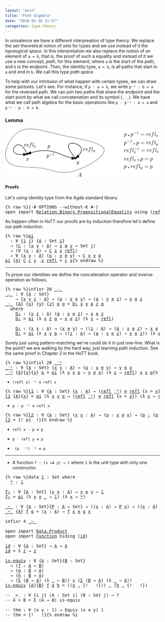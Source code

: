 ```yaml
---
layout: "post"
title: "Path Algebra"
date: "2018-02-16 21:57"
categories: type-theory
---
```


In univalence we have a different interpreation of type theory. We replace the
set-theoretical notion of sets for types and we use instead of it the *topological
space*. In this interpretation we also replace the notion of an element of `a =
b`, that is, the proof of such a equality and instead of it we use a new
concept, *path*, for this element, where `a` is the start of the path, and `b` is
the endpoint. Then, the identity type, `a = b`, is all paths that start in `a` and
end in `b`. We call this type *path space*.

To help with our intintuion of what happen with certain types, we can draw some
pictures. Let's see.  For instance, if `p : a = b`, we write `p⁻¹ : b = a` for
the reversed path. We can join two paths that share the endpoint and the start
point by what we call _concatenation_ and its symbol (`_·_`). We have what we
call path algebra for the basic operations like `p · p⁻¹ : a = a` and
`p⁻¹ · p : b = b`.

### Lemma

![path](/assets/images/path-algebra.png)

#### Proofs

Let's using identity type from the Agda standard library.

<pre class="Agda">{% raw %}<a id="1165" class="Symbol">{-#</a> <a id="1169" class="Keyword">OPTIONS</a> <a id="1177" class="Option">--without-K</a> <a id="1189" class="Symbol">#-}</a>
<a id="1193" class="Keyword">open</a> <a id="1198" class="Keyword">import</a> <a id="1205" href="https://agda.github.io/agda-stdlib/Relation.Binary.PropositionalEquality.html" class="Module">Relation.Binary.PropositionalEquality</a> <a id="1243" class="Keyword">using</a> <a id="1249" class="Symbol">(</a><a id="1250" href="https://agda.github.io/agda-stdlib/Agda.Builtin.Equality.html#_%E2%89%A1_.refl" class="InductiveConstructor">refl</a><a id="1254" class="Symbol">;</a> <a id="1256" href="https://agda.github.io/agda-stdlib/Agda.Builtin.Equality.html#_%E2%89%A1_" class="Datatype Operator">_≡_</a><a id="1259" class="Symbol">)</a>{% endraw %}</pre>

As happen often in HoTT our proofs are by induction therefore let's define
our path induction.

<pre class="Agda">{% raw %}<a id="pi" href="{% endraw %}{% link _posts/2018-02-16-path-algebra.md %}{% raw %}#pi" class="Function">pi</a>
  <a id="1387" class="Symbol">:</a> <a id="1389" class="Symbol">∀</a> <a id="1391" class="Symbol">{</a><a id="1392" href="{% endraw %}{% link _posts/2018-02-16-path-algebra.md %}{% raw %}#1392" class="Bound">i</a> <a id="1394" href="{% endraw %}{% link _posts/2018-02-16-path-algebra.md %}{% raw %}#1394" class="Bound">j</a><a id="1395" class="Symbol">}</a> <a id="1397" class="Symbol">{</a><a id="1398" href="{% endraw %}{% link _posts/2018-02-16-path-algebra.md %}{% raw %}#1398" class="Bound">A</a> <a id="1400" class="Symbol">:</a> <a id="1402" class="PrimitiveType">Set</a> <a id="1406" href="{% endraw %}{% link _posts/2018-02-16-path-algebra.md %}{% raw %}#1392" class="Bound">i</a><a id="1407" class="Symbol">}</a>
  <a id="1411" class="Symbol">→</a> <a id="1413" class="Symbol">(</a><a id="1414" href="{% endraw %}{% link _posts/2018-02-16-path-algebra.md %}{% raw %}#1414" class="Bound">C</a> <a id="1416" class="Symbol">:</a> <a id="1418" class="Symbol">(</a><a id="1419" href="{% endraw %}{% link _posts/2018-02-16-path-algebra.md %}{% raw %}#1419" class="Bound">x</a> <a id="1421" href="{% endraw %}{% link _posts/2018-02-16-path-algebra.md %}{% raw %}#1421" class="Bound">y</a> <a id="1423" class="Symbol">:</a> <a id="1425" href="{% endraw %}{% link _posts/2018-02-16-path-algebra.md %}{% raw %}#1398" class="Bound">A</a><a id="1426" class="Symbol">)</a> <a id="1428" class="Symbol">→</a> <a id="1430" href="{% endraw %}{% link _posts/2018-02-16-path-algebra.md %}{% raw %}#1419" class="Bound">x</a> <a id="1432" href="https://agda.github.io/agda-stdlib/Agda.Builtin.Equality.html#_%E2%89%A1_" class="Datatype Operator">≡</a> <a id="1434" href="{% endraw %}{% link _posts/2018-02-16-path-algebra.md %}{% raw %}#1421" class="Bound">y</a> <a id="1436" class="Symbol">→</a> <a id="1438" class="PrimitiveType">Set</a> <a id="1442" href="{% endraw %}{% link _posts/2018-02-16-path-algebra.md %}{% raw %}#1394" class="Bound">j</a><a id="1443" class="Symbol">)</a>
  <a id="1447" class="Symbol">→</a> <a id="1449" class="Symbol">(∀</a> <a id="1452" class="Symbol">(</a><a id="1453" href="{% endraw %}{% link _posts/2018-02-16-path-algebra.md %}{% raw %}#1453" class="Bound">x</a> <a id="1455" class="Symbol">:</a> <a id="1457" href="{% endraw %}{% link _posts/2018-02-16-path-algebra.md %}{% raw %}#1398" class="Bound">A</a><a id="1458" class="Symbol">)</a> <a id="1460" class="Symbol">→</a> <a id="1462" href="{% endraw %}{% link _posts/2018-02-16-path-algebra.md %}{% raw %}#1414" class="Bound">C</a> <a id="1464" href="{% endraw %}{% link _posts/2018-02-16-path-algebra.md %}{% raw %}#1453" class="Bound">x</a> <a id="1466" href="{% endraw %}{% link _posts/2018-02-16-path-algebra.md %}{% raw %}#1453" class="Bound">x</a> <a id="1468" href="https://agda.github.io/agda-stdlib/Agda.Builtin.Equality.html#_%E2%89%A1_.refl" class="InductiveConstructor">refl</a><a id="1472" class="Symbol">)</a>
  <a id="1476" class="Symbol">→</a> <a id="1478" class="Symbol">∀</a> <a id="1480" class="Symbol">(</a><a id="1481" href="{% endraw %}{% link _posts/2018-02-16-path-algebra.md %}{% raw %}#1481" class="Bound">x</a> <a id="1483" href="{% endraw %}{% link _posts/2018-02-16-path-algebra.md %}{% raw %}#1483" class="Bound">y</a> <a id="1485" class="Symbol">:</a> <a id="1487" href="{% endraw %}{% link _posts/2018-02-16-path-algebra.md %}{% raw %}#1398" class="Bound">A</a><a id="1488" class="Symbol">)</a> <a id="1490" class="Symbol">(</a><a id="1491" href="{% endraw %}{% link _posts/2018-02-16-path-algebra.md %}{% raw %}#1491" class="Bound">p</a> <a id="1493" class="Symbol">:</a> <a id="1495" href="{% endraw %}{% link _posts/2018-02-16-path-algebra.md %}{% raw %}#1481" class="Bound">x</a> <a id="1497" href="https://agda.github.io/agda-stdlib/Agda.Builtin.Equality.html#_%E2%89%A1_" class="Datatype Operator">≡</a> <a id="1499" href="{% endraw %}{% link _posts/2018-02-16-path-algebra.md %}{% raw %}#1483" class="Bound">y</a><a id="1500" class="Symbol">)</a> <a id="1502" class="Symbol">→</a> <a id="1504" href="{% endraw %}{% link _posts/2018-02-16-path-algebra.md %}{% raw %}#1414" class="Bound">C</a> <a id="1506" href="{% endraw %}{% link _posts/2018-02-16-path-algebra.md %}{% raw %}#1481" class="Bound">x</a> <a id="1508" href="{% endraw %}{% link _posts/2018-02-16-path-algebra.md %}{% raw %}#1483" class="Bound">y</a> <a id="1510" href="{% endraw %}{% link _posts/2018-02-16-path-algebra.md %}{% raw %}#1491" class="Bound">p</a>
<a id="1512" href="{% endraw %}{% link _posts/2018-02-16-path-algebra.md %}{% raw %}#pi" class="Function">pi</a> <a id="1515" class="Symbol">{</a><a id="1516" href="{% endraw %}{% link _posts/2018-02-16-path-algebra.md %}{% raw %}#1516" class="Bound">A</a><a id="1517" class="Symbol">}</a> <a id="1519" href="{% endraw %}{% link _posts/2018-02-16-path-algebra.md %}{% raw %}#1519" class="Bound">C</a> <a id="1521" href="{% endraw %}{% link _posts/2018-02-16-path-algebra.md %}{% raw %}#1521" class="Bound">c</a> <a id="1523" href="{% endraw %}{% link _posts/2018-02-16-path-algebra.md %}{% raw %}#1523" class="Bound">x</a> <a id="1525" class="DottedPattern Symbol">.</a><a id="1526" href="{% endraw %}{% link _posts/2018-02-16-path-algebra.md %}{% raw %}#1523" class="DottedPattern Bound">x</a> <a id="1528" href="https://agda.github.io/agda-stdlib/Agda.Builtin.Equality.html#_%E2%89%A1_.refl" class="InductiveConstructor">refl</a> <a id="1533" class="Symbol">=</a> <a id="1535" href="{% endraw %}{% link _posts/2018-02-16-path-algebra.md %}{% raw %}#1521" class="Bound">c</a> <a id="1537" href="{% endraw %}{% link _posts/2018-02-16-path-algebra.md %}{% raw %}#1523" class="Bound">x</a>{% endraw %}</pre>

-------------------------------------------------------------------------------

To prove our identities we define the concatenation operator and inverse
operation as follows.

<pre class="Agda">{% raw %}<a id="1741" class="Keyword">infixr</a> <a id="1748" class="Number">20</a> <a id="1751" href="{% endraw %}{% link _posts/2018-02-16-path-algebra.md %}{% raw %}#_%C2%B7_" class="Function Operator">_·_</a>
<a id="_·_" href="{% endraw %}{% link _posts/2018-02-16-path-algebra.md %}{% raw %}#_%C2%B7_" class="Function Operator">_·_</a> <a id="1759" class="Symbol">:</a> <a id="1761" class="Symbol">∀</a> <a id="1763" class="Symbol">{</a><a id="1764" href="{% endraw %}{% link _posts/2018-02-16-path-algebra.md %}{% raw %}#1764" class="Bound">A</a> <a id="1766" class="Symbol">:</a> <a id="1768" class="PrimitiveType">Set</a><a id="1771" class="Symbol">}</a>
    <a id="1777" class="Symbol">→</a> <a id="1779" class="Symbol">{</a><a id="1780" href="{% endraw %}{% link _posts/2018-02-16-path-algebra.md %}{% raw %}#1780" class="Bound">x</a> <a id="1782" href="{% endraw %}{% link _posts/2018-02-16-path-algebra.md %}{% raw %}#1782" class="Bound">y</a> <a id="1784" href="{% endraw %}{% link _posts/2018-02-16-path-algebra.md %}{% raw %}#1784" class="Bound">z</a> <a id="1786" class="Symbol">:</a> <a id="1788" href="{% endraw %}{% link _posts/2018-02-16-path-algebra.md %}{% raw %}#1764" class="Bound">A</a><a id="1789" class="Symbol">}</a> <a id="1791" class="Symbol">→</a> <a id="1793" class="Symbol">(</a><a id="1794" href="{% endraw %}{% link _posts/2018-02-16-path-algebra.md %}{% raw %}#1794" class="Bound">p</a> <a id="1796" class="Symbol">:</a> <a id="1798" href="{% endraw %}{% link _posts/2018-02-16-path-algebra.md %}{% raw %}#1780" class="Bound">x</a> <a id="1800" href="https://agda.github.io/agda-stdlib/Agda.Builtin.Equality.html#_%E2%89%A1_" class="Datatype Operator">≡</a> <a id="1802" href="{% endraw %}{% link _posts/2018-02-16-path-algebra.md %}{% raw %}#1782" class="Bound">y</a><a id="1803" class="Symbol">)</a> <a id="1805" class="Symbol">→</a> <a id="1807" class="Symbol">(</a><a id="1808" href="{% endraw %}{% link _posts/2018-02-16-path-algebra.md %}{% raw %}#1808" class="Bound">q</a> <a id="1810" class="Symbol">:</a> <a id="1812" href="{% endraw %}{% link _posts/2018-02-16-path-algebra.md %}{% raw %}#1782" class="Bound">y</a> <a id="1814" href="https://agda.github.io/agda-stdlib/Agda.Builtin.Equality.html#_%E2%89%A1_" class="Datatype Operator">≡</a> <a id="1816" href="{% endraw %}{% link _posts/2018-02-16-path-algebra.md %}{% raw %}#1784" class="Bound">z</a><a id="1817" class="Symbol">)</a> <a id="1819" class="Symbol">→</a> <a id="1821" href="{% endraw %}{% link _posts/2018-02-16-path-algebra.md %}{% raw %}#1780" class="Bound">x</a> <a id="1823" href="https://agda.github.io/agda-stdlib/Agda.Builtin.Equality.html#_%E2%89%A1_" class="Datatype Operator">≡</a> <a id="1825" href="{% endraw %}{% link _posts/2018-02-16-path-algebra.md %}{% raw %}#1784" class="Bound">z</a>
<a id="1827" href="{% endraw %}{% link _posts/2018-02-16-path-algebra.md %}{% raw %}#_%C2%B7_" class="Function Operator">_·_</a> <a id="1831" class="Symbol">{</a><a id="1832" href="{% endraw %}{% link _posts/2018-02-16-path-algebra.md %}{% raw %}#1832" class="Bound">A</a><a id="1833" class="Symbol">}</a> <a id="1835" class="Symbol">{</a><a id="1836" href="{% endraw %}{% link _posts/2018-02-16-path-algebra.md %}{% raw %}#1836" class="Bound">x</a><a id="1837" class="Symbol">}</a> <a id="1839" class="Symbol">{</a><a id="1840" href="{% endraw %}{% link _posts/2018-02-16-path-algebra.md %}{% raw %}#1840" class="Bound">y</a><a id="1841" class="Symbol">}</a> <a id="1843" class="Symbol">{</a><a id="1844" href="{% endraw %}{% link _posts/2018-02-16-path-algebra.md %}{% raw %}#1844" class="Bound">z</a><a id="1845" class="Symbol">}</a> <a id="1847" href="{% endraw %}{% link _posts/2018-02-16-path-algebra.md %}{% raw %}#1847" class="Bound">p</a> <a id="1849" href="{% endraw %}{% link _posts/2018-02-16-path-algebra.md %}{% raw %}#1849" class="Bound">q</a> <a id="1851" class="Symbol">=</a> <a id="1853" href="{% endraw %}{% link _posts/2018-02-16-path-algebra.md %}{% raw %}#1961" class="Function">D₁</a> <a id="1856" href="{% endraw %}{% link _posts/2018-02-16-path-algebra.md %}{% raw %}#1836" class="Bound">x</a> <a id="1858" href="{% endraw %}{% link _posts/2018-02-16-path-algebra.md %}{% raw %}#1840" class="Bound">y</a> <a id="1860" href="{% endraw %}{% link _posts/2018-02-16-path-algebra.md %}{% raw %}#1847" class="Bound">p</a> <a id="1862" href="{% endraw %}{% link _posts/2018-02-16-path-algebra.md %}{% raw %}#1844" class="Bound">z</a> <a id="1864" href="{% endraw %}{% link _posts/2018-02-16-path-algebra.md %}{% raw %}#1849" class="Bound">q</a>
  <a id="1868" class="Keyword">where</a>
    <a id="1878" href="{% endraw %}{% link _posts/2018-02-16-path-algebra.md %}{% raw %}#1878" class="Function">D₂</a> <a id="1881" class="Symbol">:</a> <a id="1883" class="Symbol">(</a><a id="1884" href="{% endraw %}{% link _posts/2018-02-16-path-algebra.md %}{% raw %}#1884" class="Bound">x</a> <a id="1886" href="{% endraw %}{% link _posts/2018-02-16-path-algebra.md %}{% raw %}#1886" class="Bound">z</a> <a id="1888" class="Symbol">:</a> <a id="1890" href="{% endraw %}{% link _posts/2018-02-16-path-algebra.md %}{% raw %}#1832" class="Bound">A</a><a id="1891" class="Symbol">)</a> <a id="1893" class="Symbol">(</a><a id="1894" href="{% endraw %}{% link _posts/2018-02-16-path-algebra.md %}{% raw %}#1894" class="Bound">q</a> <a id="1896" class="Symbol">:</a> <a id="1898" href="{% endraw %}{% link _posts/2018-02-16-path-algebra.md %}{% raw %}#1884" class="Bound">x</a> <a id="1900" href="https://agda.github.io/agda-stdlib/Agda.Builtin.Equality.html#_%E2%89%A1_" class="Datatype Operator">≡</a> <a id="1902" href="{% endraw %}{% link _posts/2018-02-16-path-algebra.md %}{% raw %}#1886" class="Bound">z</a><a id="1903" class="Symbol">)</a> <a id="1905" class="Symbol">→</a> <a id="1907" href="{% endraw %}{% link _posts/2018-02-16-path-algebra.md %}{% raw %}#1884" class="Bound">x</a> <a id="1909" href="https://agda.github.io/agda-stdlib/Agda.Builtin.Equality.html#_%E2%89%A1_" class="Datatype Operator">≡</a> <a id="1911" href="{% endraw %}{% link _posts/2018-02-16-path-algebra.md %}{% raw %}#1886" class="Bound">z</a>
    <a id="1917" href="{% endraw %}{% link _posts/2018-02-16-path-algebra.md %}{% raw %}#1878" class="Function">D₂</a> <a id="1920" class="Symbol">=</a> <a id="1922" href="{% endraw %}{% link _posts/2018-02-16-path-algebra.md %}{% raw %}#pi" class="Function">pi</a> <a id="1925" class="Symbol">(λ</a> <a id="1928" href="{% endraw %}{% link _posts/2018-02-16-path-algebra.md %}{% raw %}#1928" class="Bound">x</a> <a id="1930" href="{% endraw %}{% link _posts/2018-02-16-path-algebra.md %}{% raw %}#1930" class="Bound">z</a> <a id="1932" href="{% endraw %}{% link _posts/2018-02-16-path-algebra.md %}{% raw %}#1932" class="Bound">q</a> <a id="1934" class="Symbol">→</a> <a id="1936" href="{% endraw %}{% link _posts/2018-02-16-path-algebra.md %}{% raw %}#1928" class="Bound">x</a> <a id="1938" href="https://agda.github.io/agda-stdlib/Agda.Builtin.Equality.html#_%E2%89%A1_" class="Datatype Operator">≡</a> <a id="1940" href="{% endraw %}{% link _posts/2018-02-16-path-algebra.md %}{% raw %}#1930" class="Bound">z</a><a id="1941" class="Symbol">)</a> <a id="1943" class="Symbol">(λ</a> <a id="1946" href="{% endraw %}{% link _posts/2018-02-16-path-algebra.md %}{% raw %}#1946" class="Bound">x</a> <a id="1948" class="Symbol">→</a> <a id="1950" href="https://agda.github.io/agda-stdlib/Agda.Builtin.Equality.html#_%E2%89%A1_.refl" class="InductiveConstructor">refl</a><a id="1954" class="Symbol">)</a>

    <a id="1961" href="{% endraw %}{% link _posts/2018-02-16-path-algebra.md %}{% raw %}#1961" class="Function">D₁</a> <a id="1964" class="Symbol">:</a> <a id="1966" class="Symbol">(</a><a id="1967" href="{% endraw %}{% link _posts/2018-02-16-path-algebra.md %}{% raw %}#1967" class="Bound">x</a> <a id="1969" href="{% endraw %}{% link _posts/2018-02-16-path-algebra.md %}{% raw %}#1969" class="Bound">y</a> <a id="1971" class="Symbol">:</a> <a id="1973" href="{% endraw %}{% link _posts/2018-02-16-path-algebra.md %}{% raw %}#1832" class="Bound">A</a><a id="1974" class="Symbol">)</a> <a id="1976" class="Symbol">→</a> <a id="1978" class="Symbol">(</a><a id="1979" href="{% endraw %}{% link _posts/2018-02-16-path-algebra.md %}{% raw %}#1967" class="Bound">x</a> <a id="1981" href="https://agda.github.io/agda-stdlib/Agda.Builtin.Equality.html#_%E2%89%A1_" class="Datatype Operator">≡</a> <a id="1983" href="{% endraw %}{% link _posts/2018-02-16-path-algebra.md %}{% raw %}#1969" class="Bound">y</a><a id="1984" class="Symbol">)</a> <a id="1986" class="Symbol">→</a> <a id="1988" class="Symbol">((</a><a id="1990" href="{% endraw %}{% link _posts/2018-02-16-path-algebra.md %}{% raw %}#1990" class="Bound">z</a> <a id="1992" class="Symbol">:</a> <a id="1994" href="{% endraw %}{% link _posts/2018-02-16-path-algebra.md %}{% raw %}#1832" class="Bound">A</a><a id="1995" class="Symbol">)</a> <a id="1997" class="Symbol">→</a> <a id="1999" class="Symbol">(</a><a id="2000" href="{% endraw %}{% link _posts/2018-02-16-path-algebra.md %}{% raw %}#2000" class="Bound">q</a> <a id="2002" class="Symbol">:</a> <a id="2004" href="{% endraw %}{% link _posts/2018-02-16-path-algebra.md %}{% raw %}#1969" class="Bound">y</a> <a id="2006" href="https://agda.github.io/agda-stdlib/Agda.Builtin.Equality.html#_%E2%89%A1_" class="Datatype Operator">≡</a> <a id="2008" href="{% endraw %}{% link _posts/2018-02-16-path-algebra.md %}{% raw %}#1990" class="Bound">z</a><a id="2009" class="Symbol">)</a> <a id="2011" class="Symbol">→</a> <a id="2013" href="{% endraw %}{% link _posts/2018-02-16-path-algebra.md %}{% raw %}#1967" class="Bound">x</a> <a id="2015" href="https://agda.github.io/agda-stdlib/Agda.Builtin.Equality.html#_%E2%89%A1_" class="Datatype Operator">≡</a> <a id="2017" href="{% endraw %}{% link _posts/2018-02-16-path-algebra.md %}{% raw %}#1990" class="Bound">z</a><a id="2018" class="Symbol">)</a>
    <a id="2024" href="{% endraw %}{% link _posts/2018-02-16-path-algebra.md %}{% raw %}#1961" class="Function">D₁</a> <a id="2027" class="Symbol">=</a> <a id="2029" href="{% endraw %}{% link _posts/2018-02-16-path-algebra.md %}{% raw %}#pi" class="Function">pi</a> <a id="2032" class="Symbol">(λ</a> <a id="2035" href="{% endraw %}{% link _posts/2018-02-16-path-algebra.md %}{% raw %}#2035" class="Bound">x</a> <a id="2037" href="{% endraw %}{% link _posts/2018-02-16-path-algebra.md %}{% raw %}#2037" class="Bound">y</a> <a id="2039" href="{% endraw %}{% link _posts/2018-02-16-path-algebra.md %}{% raw %}#2039" class="Bound">p</a> <a id="2041" class="Symbol">→</a> <a id="2043" class="Symbol">((</a><a id="2045" href="{% endraw %}{% link _posts/2018-02-16-path-algebra.md %}{% raw %}#2045" class="Bound">z</a> <a id="2047" class="Symbol">:</a> <a id="2049" href="{% endraw %}{% link _posts/2018-02-16-path-algebra.md %}{% raw %}#1832" class="Bound">A</a><a id="2050" class="Symbol">)</a> <a id="2052" class="Symbol">→</a> <a id="2054" class="Symbol">(</a><a id="2055" href="{% endraw %}{% link _posts/2018-02-16-path-algebra.md %}{% raw %}#2055" class="Bound">q</a> <a id="2057" class="Symbol">:</a> <a id="2059" href="{% endraw %}{% link _posts/2018-02-16-path-algebra.md %}{% raw %}#2037" class="Bound">y</a> <a id="2061" href="https://agda.github.io/agda-stdlib/Agda.Builtin.Equality.html#_%E2%89%A1_" class="Datatype Operator">≡</a> <a id="2063" href="{% endraw %}{% link _posts/2018-02-16-path-algebra.md %}{% raw %}#2045" class="Bound">z</a><a id="2064" class="Symbol">)</a> <a id="2066" class="Symbol">→</a> <a id="2068" href="{% endraw %}{% link _posts/2018-02-16-path-algebra.md %}{% raw %}#2035" class="Bound">x</a> <a id="2070" href="https://agda.github.io/agda-stdlib/Agda.Builtin.Equality.html#_%E2%89%A1_" class="Datatype Operator">≡</a> <a id="2072" href="{% endraw %}{% link _posts/2018-02-16-path-algebra.md %}{% raw %}#2045" class="Bound">z</a><a id="2073" class="Symbol">))</a> <a id="2076" class="Symbol">(λ</a> <a id="2079" href="{% endraw %}{% link _posts/2018-02-16-path-algebra.md %}{% raw %}#2079" class="Bound">x</a> <a id="2081" class="Symbol">→</a> <a id="2083" href="{% endraw %}{% link _posts/2018-02-16-path-algebra.md %}{% raw %}#1878" class="Function">D₂</a> <a id="2086" href="{% endraw %}{% link _posts/2018-02-16-path-algebra.md %}{% raw %}#2079" class="Bound">x</a><a id="2087" class="Symbol">)</a>{% endraw %}</pre>

Surely just using pattern-matching we've could do it in just one-line. What is
the point? we are walking by the hard way, just learning path induction. See the
same proof in Chapter 2 in the HoTT book.

<pre class="Agda">{% raw %}<a id="2317" class="Keyword">infixl</a> <a id="2324" class="Number">20</a> <a id="2327" href="{% endraw %}{% link _posts/2018-02-16-path-algebra.md %}{% raw %}#_%E2%81%BB%C2%B9" class="Function Operator">_⁻¹</a>
<a id="_⁻¹" href="{% endraw %}{% link _posts/2018-02-16-path-algebra.md %}{% raw %}#_%E2%81%BB%C2%B9" class="Function Operator">_⁻¹</a> <a id="2335" class="Symbol">:</a> <a id="2337" class="Symbol">∀</a> <a id="2339" class="Symbol">{</a><a id="2340" href="{% endraw %}{% link _posts/2018-02-16-path-algebra.md %}{% raw %}#2340" class="Bound">A</a> <a id="2342" class="Symbol">:</a> <a id="2344" class="PrimitiveType">Set</a><a id="2347" class="Symbol">}</a> <a id="2349" class="Symbol">{</a><a id="2350" href="{% endraw %}{% link _posts/2018-02-16-path-algebra.md %}{% raw %}#2350" class="Bound">x</a> <a id="2352" href="{% endraw %}{% link _posts/2018-02-16-path-algebra.md %}{% raw %}#2352" class="Bound">y</a> <a id="2354" class="Symbol">:</a> <a id="2356" href="{% endraw %}{% link _posts/2018-02-16-path-algebra.md %}{% raw %}#2340" class="Bound">A</a><a id="2357" class="Symbol">}</a> <a id="2359" class="Symbol">→</a> <a id="2361" class="Symbol">(</a><a id="2362" href="{% endraw %}{% link _posts/2018-02-16-path-algebra.md %}{% raw %}#2362" class="Bound">p</a> <a id="2364" class="Symbol">:</a> <a id="2366" href="{% endraw %}{% link _posts/2018-02-16-path-algebra.md %}{% raw %}#2350" class="Bound">x</a> <a id="2368" href="https://agda.github.io/agda-stdlib/Agda.Builtin.Equality.html#_%E2%89%A1_" class="Datatype Operator">≡</a> <a id="2370" href="{% endraw %}{% link _posts/2018-02-16-path-algebra.md %}{% raw %}#2352" class="Bound">y</a><a id="2371" class="Symbol">)</a> <a id="2373" class="Symbol">→</a> <a id="2375" href="{% endraw %}{% link _posts/2018-02-16-path-algebra.md %}{% raw %}#2352" class="Bound">y</a> <a id="2377" href="https://agda.github.io/agda-stdlib/Agda.Builtin.Equality.html#_%E2%89%A1_" class="Datatype Operator">≡</a> <a id="2379" href="{% endraw %}{% link _posts/2018-02-16-path-algebra.md %}{% raw %}#2350" class="Bound">x</a>
<a id="2381" href="{% endraw %}{% link _posts/2018-02-16-path-algebra.md %}{% raw %}#_%E2%81%BB%C2%B9" class="Function Operator">_⁻¹</a> <a id="2385" class="Symbol">{</a><a id="2386" href="{% endraw %}{% link _posts/2018-02-16-path-algebra.md %}{% raw %}#2386" class="Bound">A</a><a id="2387" class="Symbol">}{</a><a id="2389" href="{% endraw %}{% link _posts/2018-02-16-path-algebra.md %}{% raw %}#2389" class="Bound">x</a><a id="2390" class="Symbol">}{</a><a id="2392" href="{% endraw %}{% link _posts/2018-02-16-path-algebra.md %}{% raw %}#2392" class="Bound">y</a><a id="2393" class="Symbol">}</a> <a id="2395" href="{% endraw %}{% link _posts/2018-02-16-path-algebra.md %}{% raw %}#2395" class="Bound">p</a> <a id="2397" class="Symbol">=</a> <a id="2399" href="{% endraw %}{% link _posts/2018-02-16-path-algebra.md %}{% raw %}#pi" class="Function">pi</a> <a id="2402" class="Symbol">(λ</a> <a id="2405" href="{% endraw %}{% link _posts/2018-02-16-path-algebra.md %}{% raw %}#2405" class="Bound">x</a> <a id="2407" href="{% endraw %}{% link _posts/2018-02-16-path-algebra.md %}{% raw %}#2407" class="Bound">y</a> <a id="2409" href="{% endraw %}{% link _posts/2018-02-16-path-algebra.md %}{% raw %}#2409" class="Bound">p</a> <a id="2411" class="Symbol">→</a> <a id="2413" href="{% endraw %}{% link _posts/2018-02-16-path-algebra.md %}{% raw %}#2407" class="Bound">y</a> <a id="2415" href="https://agda.github.io/agda-stdlib/Agda.Builtin.Equality.html#_%E2%89%A1_" class="Datatype Operator">≡</a> <a id="2417" href="{% endraw %}{% link _posts/2018-02-16-path-algebra.md %}{% raw %}#2405" class="Bound">x</a><a id="2418" class="Symbol">)</a> <a id="2420" class="Symbol">(λ</a> <a id="2423" href="{% endraw %}{% link _posts/2018-02-16-path-algebra.md %}{% raw %}#2423" class="Bound">x</a> <a id="2425" class="Symbol">→</a> <a id="2427" href="https://agda.github.io/agda-stdlib/Agda.Builtin.Equality.html#_%E2%89%A1_.refl" class="InductiveConstructor">refl</a><a id="2431" class="Symbol">)</a> <a id="2433" href="{% endraw %}{% link _posts/2018-02-16-path-algebra.md %}{% raw %}#2389" class="Bound">x</a> <a id="2435" href="{% endraw %}{% link _posts/2018-02-16-path-algebra.md %}{% raw %}#2392" class="Bound">y</a> <a id="2437" href="{% endraw %}{% link _posts/2018-02-16-path-algebra.md %}{% raw %}#2395" class="Bound">p</a>{% endraw %}</pre>

+ `(refl x) ⁻¹ ≡ refl x`
<pre class="Agda">{% raw %}<a id="l1" href="{% endraw %}{% link _posts/2018-02-16-path-algebra.md %}{% raw %}#l1" class="Function">l1</a> <a id="2492" class="Symbol">:</a> <a id="2494" class="Symbol">∀</a> <a id="2496" class="Symbol">{</a><a id="2497" href="{% endraw %}{% link _posts/2018-02-16-path-algebra.md %}{% raw %}#2497" class="Bound">A</a> <a id="2499" class="Symbol">:</a> <a id="2501" class="PrimitiveType">Set</a><a id="2504" class="Symbol">}</a> <a id="2506" class="Symbol">{</a><a id="2507" href="{% endraw %}{% link _posts/2018-02-16-path-algebra.md %}{% raw %}#2507" class="Bound">x</a> <a id="2509" class="Symbol">:</a> <a id="2511" href="{% endraw %}{% link _posts/2018-02-16-path-algebra.md %}{% raw %}#2497" class="Bound">A</a><a id="2512" class="Symbol">}</a> <a id="2514" class="Symbol">→</a> <a id="2516" class="Symbol">(</a><a id="2517" href="https://agda.github.io/agda-stdlib/Agda.Builtin.Equality.html#_%E2%89%A1_.refl" class="InductiveConstructor">refl</a> <a id="2522" href="{% endraw %}{% link _posts/2018-02-16-path-algebra.md %}{% raw %}#_%E2%81%BB%C2%B9" class="Function Operator">⁻¹</a><a id="2524" class="Symbol">)</a> <a id="2526" href="https://agda.github.io/agda-stdlib/Agda.Builtin.Equality.html#_%E2%89%A1_" class="Datatype Operator">≡</a> <a id="2528" href="https://agda.github.io/agda-stdlib/Agda.Builtin.Equality.html#_%E2%89%A1_.refl" class="InductiveConstructor">refl</a> <a id="2533" class="Symbol">{</a><a id="2534" class="Argument">x</a> <a id="2536" class="Symbol">=</a> <a id="2538" href="{% endraw %}{% link _posts/2018-02-16-path-algebra.md %}{% raw %}#2507" class="Bound">x</a><a id="2539" class="Symbol">}</a>
<a id="2541" href="{% endraw %}{% link _posts/2018-02-16-path-algebra.md %}{% raw %}#l1" class="Function">l1</a> <a id="2544" class="Symbol">{</a><a id="2545" href="{% endraw %}{% link _posts/2018-02-16-path-algebra.md %}{% raw %}#2545" class="Bound">A</a><a id="2546" class="Symbol">}{</a><a id="2548" href="{% endraw %}{% link _posts/2018-02-16-path-algebra.md %}{% raw %}#2548" class="Bound">x</a><a id="2549" class="Symbol">}</a> <a id="2551" class="Symbol">=</a> <a id="2553" href="{% endraw %}{% link _posts/2018-02-16-path-algebra.md %}{% raw %}#pi" class="Function">pi</a> <a id="2556" class="Symbol">(λ</a> <a id="2559" href="{% endraw %}{% link _posts/2018-02-16-path-algebra.md %}{% raw %}#2559" class="Bound">x</a> <a id="2561" href="{% endraw %}{% link _posts/2018-02-16-path-algebra.md %}{% raw %}#2561" class="Bound">y</a> <a id="2563" href="{% endraw %}{% link _posts/2018-02-16-path-algebra.md %}{% raw %}#2563" class="Bound">p</a> <a id="2565" class="Symbol">→</a> <a id="2567" class="Symbol">(</a><a id="2568" href="https://agda.github.io/agda-stdlib/Agda.Builtin.Equality.html#_%E2%89%A1_.refl" class="InductiveConstructor">refl</a> <a id="2573" href="{% endraw %}{% link _posts/2018-02-16-path-algebra.md %}{% raw %}#_%E2%81%BB%C2%B9" class="Function Operator">⁻¹</a><a id="2575" class="Symbol">)</a> <a id="2577" href="https://agda.github.io/agda-stdlib/Agda.Builtin.Equality.html#_%E2%89%A1_" class="Datatype Operator">≡</a> <a id="2579" href="https://agda.github.io/agda-stdlib/Agda.Builtin.Equality.html#_%E2%89%A1_.refl" class="InductiveConstructor">refl</a> <a id="2584" class="Symbol">{</a><a id="2585" class="Argument">x</a> <a id="2587" class="Symbol">=</a> <a id="2589" href="{% endraw %}{% link _posts/2018-02-16-path-algebra.md %}{% raw %}#2559" class="Bound">x</a><a id="2590" class="Symbol">})</a> <a id="2593" class="Symbol">(λ</a> <a id="2596" href="{% endraw %}{% link _posts/2018-02-16-path-algebra.md %}{% raw %}#2596" class="Bound">x</a> <a id="2598" class="Symbol">→</a> <a id="2600" href="https://agda.github.io/agda-stdlib/Agda.Builtin.Equality.html#_%E2%89%A1_.refl" class="InductiveConstructor">refl</a><a id="2604" class="Symbol">)</a> <a id="2606" href="{% endraw %}{% link _posts/2018-02-16-path-algebra.md %}{% raw %}#2548" class="Bound">x</a> <a id="2608" href="{% endraw %}{% link _posts/2018-02-16-path-algebra.md %}{% raw %}#2548" class="Bound">x</a> <a id="2610" href="https://agda.github.io/agda-stdlib/Agda.Builtin.Equality.html#_%E2%89%A1_.refl" class="InductiveConstructor">refl</a>{% endraw %}</pre>

+ `p · p ⁻¹ ≡ refl x`

<pre class="Agda">{% raw %}<a id="l2" href="{% endraw %}{% link _posts/2018-02-16-path-algebra.md %}{% raw %}#l2" class="Function">l2</a> <a id="2667" class="Symbol">:</a> <a id="2669" class="Symbol">∀</a> <a id="2671" class="Symbol">{</a><a id="2672" href="{% endraw %}{% link _posts/2018-02-16-path-algebra.md %}{% raw %}#2672" class="Bound">A</a> <a id="2674" class="Symbol">:</a> <a id="2676" class="PrimitiveType">Set</a><a id="2679" class="Symbol">}</a> <a id="2681" class="Symbol">(</a><a id="2682" href="{% endraw %}{% link _posts/2018-02-16-path-algebra.md %}{% raw %}#2682" class="Bound">x</a> <a id="2684" href="{% endraw %}{% link _posts/2018-02-16-path-algebra.md %}{% raw %}#2684" class="Bound">y</a> <a id="2686" class="Symbol">:</a> <a id="2688" href="{% endraw %}{% link _posts/2018-02-16-path-algebra.md %}{% raw %}#2672" class="Bound">A</a><a id="2689" class="Symbol">)</a> <a id="2691" class="Symbol">→</a> <a id="2693" class="Symbol">(</a><a id="2694" href="{% endraw %}{% link _posts/2018-02-16-path-algebra.md %}{% raw %}#2694" class="Bound">p</a> <a id="2696" class="Symbol">:</a> <a id="2698" href="{% endraw %}{% link _posts/2018-02-16-path-algebra.md %}{% raw %}#2682" class="Bound">x</a> <a id="2700" href="https://agda.github.io/agda-stdlib/Agda.Builtin.Equality.html#_%E2%89%A1_" class="Datatype Operator">≡</a> <a id="2702" href="{% endraw %}{% link _posts/2018-02-16-path-algebra.md %}{% raw %}#2684" class="Bound">y</a><a id="2703" class="Symbol">)</a> <a id="2705" class="Symbol">→</a> <a id="2707" class="Symbol">(</a><a id="2708" href="{% endraw %}{% link _posts/2018-02-16-path-algebra.md %}{% raw %}#2694" class="Bound">p</a> <a id="2710" href="{% endraw %}{% link _posts/2018-02-16-path-algebra.md %}{% raw %}#_%C2%B7_" class="Function Operator">·</a> <a id="2712" class="Symbol">(</a><a id="2713" href="{% endraw %}{% link _posts/2018-02-16-path-algebra.md %}{% raw %}#2694" class="Bound">p</a> <a id="2715" href="{% endraw %}{% link _posts/2018-02-16-path-algebra.md %}{% raw %}#_%E2%81%BB%C2%B9" class="Function Operator">⁻¹</a><a id="2717" class="Symbol">))</a>  <a id="2721" href="https://agda.github.io/agda-stdlib/Agda.Builtin.Equality.html#_%E2%89%A1_" class="Datatype Operator">≡</a> <a id="2723" href="https://agda.github.io/agda-stdlib/Agda.Builtin.Equality.html#_%E2%89%A1_.refl" class="InductiveConstructor">refl</a>
<a id="2728" href="{% endraw %}{% link _posts/2018-02-16-path-algebra.md %}{% raw %}#l2" class="Function">l2</a> <a id="2731" class="Symbol">=</a> <a id="2733" class="Symbol">{! pi  !}</a>{% endraw %}</pre>

+ `refl x · p ≡ p`



+ `p · refl y ≡ p`



+ ` (p  ⁻¹) ⁻¹ ≡ p`



-------------------------------------------------------------------------------

+ A function `f : (x =A y) → 𝟙` where 𝟙 is the unit type with only one constructor.

<pre class="Agda">{% raw %}<a id="3074" class="Keyword">data</a> <a id="𝟙" href="{% endraw %}{% link _posts/2018-02-16-path-algebra.md %}{% raw %}#%F0%9D%9F%99" class="Datatype">𝟙</a> <a id="3081" class="Symbol">:</a> <a id="3083" class="PrimitiveType">Set</a> <a id="3087" class="Keyword">where</a>
  <a id="𝟙.*" href="{% endraw %}{% link _posts/2018-02-16-path-algebra.md %}{% raw %}#%F0%9D%9F%99.%2A" class="InductiveConstructor">*</a> <a id="3097" class="Symbol">:</a> <a id="3099" href="{% endraw %}{% link _posts/2018-02-16-path-algebra.md %}{% raw %}#%F0%9D%9F%99" class="Datatype">𝟙</a>

<a id="f₁" href="{% endraw %}{% link _posts/2018-02-16-path-algebra.md %}{% raw %}#f%E2%82%81" class="Function">f₁</a> <a id="3105" class="Symbol">:</a> <a id="3107" class="Symbol">∀</a> <a id="3109" class="Symbol">{</a><a id="3110" href="{% endraw %}{% link _posts/2018-02-16-path-algebra.md %}{% raw %}#3110" class="Bound">A</a> <a id="3112" class="Symbol">:</a> <a id="3114" class="PrimitiveType">Set</a><a id="3117" class="Symbol">}</a> <a id="3119" class="Symbol">(</a><a id="3120" href="{% endraw %}{% link _posts/2018-02-16-path-algebra.md %}{% raw %}#3120" class="Bound">x</a> <a id="3122" href="{% endraw %}{% link _posts/2018-02-16-path-algebra.md %}{% raw %}#3122" class="Bound">y</a> <a id="3124" class="Symbol">:</a> <a id="3126" href="{% endraw %}{% link _posts/2018-02-16-path-algebra.md %}{% raw %}#3110" class="Bound">A</a><a id="3127" class="Symbol">)</a> <a id="3129" class="Symbol">→</a> <a id="3131" href="{% endraw %}{% link _posts/2018-02-16-path-algebra.md %}{% raw %}#3120" class="Bound">x</a> <a id="3133" href="https://agda.github.io/agda-stdlib/Agda.Builtin.Equality.html#_%E2%89%A1_" class="Datatype Operator">≡</a> <a id="3135" href="{% endraw %}{% link _posts/2018-02-16-path-algebra.md %}{% raw %}#3122" class="Bound">y</a> <a id="3137" class="Symbol">→</a> <a id="3139" href="{% endraw %}{% link _posts/2018-02-16-path-algebra.md %}{% raw %}#%F0%9D%9F%99" class="Datatype">𝟙</a>
<a id="3141" href="{% endraw %}{% link _posts/2018-02-16-path-algebra.md %}{% raw %}#f%E2%82%81" class="Function">f₁</a> <a id="3144" class="Symbol">=</a> <a id="3146" href="{% endraw %}{% link _posts/2018-02-16-path-algebra.md %}{% raw %}#pi" class="Function">pi</a> <a id="3149" class="Symbol">(λ</a> <a id="3152" href="{% endraw %}{% link _posts/2018-02-16-path-algebra.md %}{% raw %}#3152" class="Bound">x</a> <a id="3154" href="{% endraw %}{% link _posts/2018-02-16-path-algebra.md %}{% raw %}#3154" class="Bound">y</a> <a id="3156" href="{% endraw %}{% link _posts/2018-02-16-path-algebra.md %}{% raw %}#3156" class="Bound">_</a> <a id="3158" class="Symbol">→</a> <a id="3160" href="{% endraw %}{% link _posts/2018-02-16-path-algebra.md %}{% raw %}#%F0%9D%9F%99" class="Datatype">𝟙</a><a id="3161" class="Symbol">)</a> <a id="3163" class="Symbol">(λ</a> <a id="3166" href="{% endraw %}{% link _posts/2018-02-16-path-algebra.md %}{% raw %}#3166" class="Bound">x</a> <a id="3168" class="Symbol">→</a> <a id="3170" href="{% endraw %}{% link _posts/2018-02-16-path-algebra.md %}{% raw %}#%F0%9D%9F%99.%2A" class="InductiveConstructor">*</a><a id="3171" class="Symbol">)</a>

<a id="_~_" href="{% endraw %}{% link _posts/2018-02-16-path-algebra.md %}{% raw %}#_~_" class="Function Operator">_~_</a> <a id="3178" class="Symbol">:</a> <a id="3180" class="Symbol">∀</a> <a id="3182" class="Symbol">{</a><a id="3183" href="{% endraw %}{% link _posts/2018-02-16-path-algebra.md %}{% raw %}#3183" class="Bound">A</a> <a id="3185" class="Symbol">:</a> <a id="3187" class="PrimitiveType">Set</a><a id="3190" class="Symbol">}{</a><a id="3192" href="{% endraw %}{% link _posts/2018-02-16-path-algebra.md %}{% raw %}#3192" class="Bound">P</a> <a id="3194" class="Symbol">:</a> <a id="3196" href="{% endraw %}{% link _posts/2018-02-16-path-algebra.md %}{% raw %}#3183" class="Bound">A</a> <a id="3198" class="Symbol">→</a> <a id="3200" class="PrimitiveType">Set</a><a id="3203" class="Symbol">}</a> <a id="3205" class="Symbol">→</a> <a id="3207" class="Symbol">((</a><a id="3209" href="{% endraw %}{% link _posts/2018-02-16-path-algebra.md %}{% raw %}#3209" class="Bound">x</a> <a id="3211" class="Symbol">:</a> <a id="3213" href="{% endraw %}{% link _posts/2018-02-16-path-algebra.md %}{% raw %}#3183" class="Bound">A</a><a id="3214" class="Symbol">)</a> <a id="3216" class="Symbol">→</a> <a id="3218" href="{% endraw %}{% link _posts/2018-02-16-path-algebra.md %}{% raw %}#3192" class="Bound">P</a> <a id="3220" href="{% endraw %}{% link _posts/2018-02-16-path-algebra.md %}{% raw %}#3209" class="Bound">x</a><a id="3221" class="Symbol">)</a> <a id="3223" class="Symbol">→</a> <a id="3225" class="Symbol">((</a><a id="3227" href="{% endraw %}{% link _posts/2018-02-16-path-algebra.md %}{% raw %}#3227" class="Bound">x</a> <a id="3229" class="Symbol">:</a> <a id="3231" href="{% endraw %}{% link _posts/2018-02-16-path-algebra.md %}{% raw %}#3183" class="Bound">A</a><a id="3232" class="Symbol">)</a> <a id="3234" class="Symbol">→</a> <a id="3236" href="{% endraw %}{% link _posts/2018-02-16-path-algebra.md %}{% raw %}#3192" class="Bound">P</a> <a id="3238" href="{% endraw %}{% link _posts/2018-02-16-path-algebra.md %}{% raw %}#3227" class="Bound">x</a><a id="3239" class="Symbol">)</a> <a id="3241" class="Symbol">→</a> <a id="3243" class="PrimitiveType">Set</a>
<a id="3247" href="{% endraw %}{% link _posts/2018-02-16-path-algebra.md %}{% raw %}#_~_" class="Function Operator">_~_</a> <a id="3251" class="Symbol">{</a><a id="3252" href="{% endraw %}{% link _posts/2018-02-16-path-algebra.md %}{% raw %}#3252" class="Bound">A</a><a id="3253" class="Symbol">}</a> <a id="3255" href="{% endraw %}{% link _posts/2018-02-16-path-algebra.md %}{% raw %}#3255" class="Bound">f</a> <a id="3257" href="{% endraw %}{% link _posts/2018-02-16-path-algebra.md %}{% raw %}#3257" class="Bound">g</a> <a id="3259" class="Symbol">=</a> <a id="3261" class="Symbol">(</a><a id="3262" href="{% endraw %}{% link _posts/2018-02-16-path-algebra.md %}{% raw %}#3262" class="Bound">x</a> <a id="3264" class="Symbol">:</a> <a id="3266" href="{% endraw %}{% link _posts/2018-02-16-path-algebra.md %}{% raw %}#3252" class="Bound">A</a><a id="3267" class="Symbol">)</a> <a id="3269" class="Symbol">→</a> <a id="3271" href="{% endraw %}{% link _posts/2018-02-16-path-algebra.md %}{% raw %}#3255" class="Bound">f</a> <a id="3273" href="{% endraw %}{% link _posts/2018-02-16-path-algebra.md %}{% raw %}#3262" class="Bound">x</a> <a id="3275" href="https://agda.github.io/agda-stdlib/Agda.Builtin.Equality.html#_%E2%89%A1_" class="Datatype Operator">≡</a> <a id="3277" href="{% endraw %}{% link _posts/2018-02-16-path-algebra.md %}{% raw %}#3257" class="Bound">g</a> <a id="3279" href="{% endraw %}{% link _posts/2018-02-16-path-algebra.md %}{% raw %}#3262" class="Bound">x</a>

<a id="3282" class="Keyword">infixr</a> <a id="3289" class="Number">4</a> <a id="3291" href="{% endraw %}{% link _posts/2018-02-16-path-algebra.md %}{% raw %}#_~_" class="Function Operator">_~_</a>

<a id="3296" class="Keyword">open</a> <a id="3301" class="Keyword">import</a> <a id="3308" href="https://agda.github.io/agda-stdlib/Data.Product.html" class="Module">Data.Product</a>
<a id="3321" class="Keyword">open</a> <a id="3326" class="Keyword">import</a> <a id="3333" href="https://agda.github.io/agda-stdlib/Function.html" class="Module">Function</a> <a id="3342" class="Keyword">hiding</a> <a id="3349" class="Symbol">(</a><a id="3350" href="https://agda.github.io/agda-stdlib/Function.html#id" class="Function">id</a><a id="3352" class="Symbol">)</a>

<a id="id" href="{% endraw %}{% link _posts/2018-02-16-path-algebra.md %}{% raw %}#id" class="Function">id</a> <a id="3358" class="Symbol">:</a> <a id="3360" class="Symbol">∀</a> <a id="3362" class="Symbol">{</a><a id="3363" href="{% endraw %}{% link _posts/2018-02-16-path-algebra.md %}{% raw %}#3363" class="Bound">A</a> <a id="3365" class="Symbol">:</a> <a id="3367" class="PrimitiveType">Set</a><a id="3370" class="Symbol">}</a> <a id="3372" class="Symbol">→</a> <a id="3374" href="{% endraw %}{% link _posts/2018-02-16-path-algebra.md %}{% raw %}#3363" class="Bound">A</a> <a id="3376" class="Symbol">→</a> <a id="3378" href="{% endraw %}{% link _posts/2018-02-16-path-algebra.md %}{% raw %}#3363" class="Bound">A</a>
<a id="3380" href="{% endraw %}{% link _posts/2018-02-16-path-algebra.md %}{% raw %}#id" class="Function">id</a> <a id="3383" class="Symbol">=</a> <a id="3385" class="Symbol">λ</a> <a id="3387" href="{% endraw %}{% link _posts/2018-02-16-path-algebra.md %}{% raw %}#3387" class="Bound">z</a> <a id="3389" class="Symbol">→</a> <a id="3391" href="{% endraw %}{% link _posts/2018-02-16-path-algebra.md %}{% raw %}#3387" class="Bound">z</a>

<a id="is-equiv" href="{% endraw %}{% link _posts/2018-02-16-path-algebra.md %}{% raw %}#is-equiv" class="Function">is-equiv</a> <a id="3403" class="Symbol">:</a> <a id="3405" class="Symbol">∀</a> <a id="3407" class="Symbol">{</a><a id="3408" href="{% endraw %}{% link _posts/2018-02-16-path-algebra.md %}{% raw %}#3408" class="Bound">A</a> <a id="3410" class="Symbol">:</a> <a id="3412" class="PrimitiveType">Set</a><a id="3415" class="Symbol">}{</a><a id="3417" href="{% endraw %}{% link _posts/2018-02-16-path-algebra.md %}{% raw %}#3417" class="Bound">B</a> <a id="3419" class="Symbol">:</a> <a id="3421" class="PrimitiveType">Set</a><a id="3424" class="Symbol">}</a>
  <a id="3428" class="Symbol">→</a> <a id="3430" class="Symbol">(</a><a id="3431" href="{% endraw %}{% link _posts/2018-02-16-path-algebra.md %}{% raw %}#3431" class="Bound">f</a> <a id="3433" class="Symbol">:</a> <a id="3435" href="{% endraw %}{% link _posts/2018-02-16-path-algebra.md %}{% raw %}#3408" class="Bound">A</a> <a id="3437" class="Symbol">→</a> <a id="3439" href="{% endraw %}{% link _posts/2018-02-16-path-algebra.md %}{% raw %}#3417" class="Bound">B</a><a id="3440" class="Symbol">)</a>
  <a id="3444" class="Symbol">→</a> <a id="3446" class="Symbol">(</a><a id="3447" href="{% endraw %}{% link _posts/2018-02-16-path-algebra.md %}{% raw %}#3447" class="Bound">g</a> <a id="3449" class="Symbol">:</a> <a id="3451" href="{% endraw %}{% link _posts/2018-02-16-path-algebra.md %}{% raw %}#3417" class="Bound">B</a> <a id="3453" class="Symbol">→</a> <a id="3455" href="{% endraw %}{% link _posts/2018-02-16-path-algebra.md %}{% raw %}#3408" class="Bound">A</a><a id="3456" class="Symbol">)</a>
  <a id="3460" class="Symbol">→</a> <a id="3462" class="Symbol">(</a><a id="3463" href="{% endraw %}{% link _posts/2018-02-16-path-algebra.md %}{% raw %}#3463" class="Bound">h</a> <a id="3465" class="Symbol">:</a> <a id="3467" href="{% endraw %}{% link _posts/2018-02-16-path-algebra.md %}{% raw %}#3417" class="Bound">B</a> <a id="3469" class="Symbol">→</a> <a id="3471" href="{% endraw %}{% link _posts/2018-02-16-path-algebra.md %}{% raw %}#3408" class="Bound">A</a><a id="3472" class="Symbol">)</a>
  <a id="3476" class="Symbol">→</a> <a id="3478" class="Symbol">(</a><a id="3479" href="https://agda.github.io/agda-stdlib/Data.Product.html#%CE%A3" class="Record">Σ</a> <a id="3481" class="Symbol">(</a><a id="3482" href="{% endraw %}{% link _posts/2018-02-16-path-algebra.md %}{% raw %}#3417" class="Bound">B</a> <a id="3484" class="Symbol">→</a> <a id="3486" href="{% endraw %}{% link _posts/2018-02-16-path-algebra.md %}{% raw %}#3408" class="Bound">A</a><a id="3487" class="Symbol">)</a> <a id="3489" class="Symbol">(λ</a> <a id="3492" href="{% endraw %}{% link _posts/2018-02-16-path-algebra.md %}{% raw %}#3492" class="Bound">_</a> <a id="3494" class="Symbol">→</a> <a id="3496" href="{% endraw %}{% link _posts/2018-02-16-path-algebra.md %}{% raw %}#3417" class="Bound">B</a><a id="3497" class="Symbol">))</a> <a id="3500" href="https://agda.github.io/agda-stdlib/Data.Product.html#_%C3%97_" class="Function Operator">×</a> <a id="3502" class="Symbol">(</a><a id="3503" href="https://agda.github.io/agda-stdlib/Data.Product.html#%CE%A3" class="Record">Σ</a> <a id="3505" class="Symbol">(</a><a id="3506" href="{% endraw %}{% link _posts/2018-02-16-path-algebra.md %}{% raw %}#3417" class="Bound">B</a> <a id="3508" class="Symbol">→</a> <a id="3510" href="{% endraw %}{% link _posts/2018-02-16-path-algebra.md %}{% raw %}#3408" class="Bound">A</a><a id="3511" class="Symbol">)</a> <a id="3513" class="Symbol">(λ</a> <a id="3516" href="{% endraw %}{% link _posts/2018-02-16-path-algebra.md %}{% raw %}#3516" class="Bound">_</a> <a id="3518" class="Symbol">→</a> <a id="3520" href="{% endraw %}{% link _posts/2018-02-16-path-algebra.md %}{% raw %}#3408" class="Bound">A</a><a id="3521" class="Symbol">))</a>
<a id="3524" href="{% endraw %}{% link _posts/2018-02-16-path-algebra.md %}{% raw %}#is-equiv" class="Function">is-equiv</a> <a id="3533" class="Symbol">{</a><a id="3534" href="{% endraw %}{% link _posts/2018-02-16-path-algebra.md %}{% raw %}#3534" class="Bound">A</a><a id="3535" class="Symbol">}{</a><a id="3537" href="{% endraw %}{% link _posts/2018-02-16-path-algebra.md %}{% raw %}#3537" class="Bound">B</a><a id="3538" class="Symbol">}</a> <a id="3540" href="{% endraw %}{% link _posts/2018-02-16-path-algebra.md %}{% raw %}#3540" class="Bound">f</a> <a id="3542" href="{% endraw %}{% link _posts/2018-02-16-path-algebra.md %}{% raw %}#3542" class="Bound">g</a> <a id="3544" href="{% endraw %}{% link _posts/2018-02-16-path-algebra.md %}{% raw %}#3544" class="Bound">h</a> <a id="3546" class="Symbol">=</a> <a id="3548" class="Symbol">((</a><a id="3550" href="{% endraw %}{% link _posts/2018-02-16-path-algebra.md %}{% raw %}#3542" class="Bound">g</a> <a id="3552" href="https://agda.github.io/agda-stdlib/Data.Product.html#%CE%A3._%2C_" class="InductiveConstructor Operator">,</a> <a id="3554" class="Symbol">{!   !}))</a> <a id="3564" href="https://agda.github.io/agda-stdlib/Data.Product.html#%CE%A3._%2C_" class="InductiveConstructor Operator">,</a> <a id="3566" class="Symbol">(</a><a id="3567" href="{% endraw %}{% link _posts/2018-02-16-path-algebra.md %}{% raw %}#3544" class="Bound">h</a> <a id="3569" href="https://agda.github.io/agda-stdlib/Data.Product.html#%CE%A3._%2C_" class="InductiveConstructor Operator">,</a> <a id="3571" class="Symbol">{!   !})</a>

<a id="3581" class="Comment">-- _≃_ : ∀ {i j} (A : Set i) (B : Set j) → ?</a>
<a id="3626" class="Comment">-- A ≃ B = Σ (A → B) is-equiv</a>

<a id="3657" class="Comment">-- thm : ∀ (x y : 𝟙) → Equiv (x ≡ y) 𝟙</a>
<a id="3696" class="Comment">-- thm = {!   !}</a>{% endraw %}</pre>
